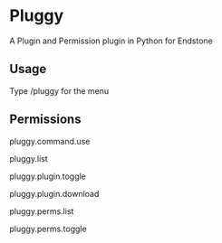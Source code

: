 # Pluggy
A Plugin and Permission plugin in Python for Endstone

## Usage
Type /pluggy for the menu

## Permissions

pluggy.command.use

pluggy.list

pluggy.plugin.toggle

pluggy.plugin.download

pluggy.perms.list

pluggy.perms.toggle
